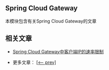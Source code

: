 ## Spring Cloud Gateway

本模块包含有关Spring Cloud Gateway的文章

## 相关文章

+ [Spring Cloud Gateway中客户端IP的速率限制](http://tu-yucheng.github.io/springcloud/2023/05/13/spring-cloud-gateway-rate-limit-by-client-ip.html)

- 更多文章： [[<-- prev]](../spring-cloud-gateway-1/README.md)
